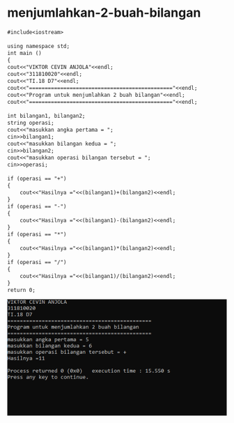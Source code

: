 # menjumlahkan-2-buah-bilangan

    #include<iostream>

    using namespace std;
    int main ()
    {
    cout<<"VIKTOR CEVIN ANJOLA"<<endl;
    cout<<"311810020"<<endl;
    cout<<"TI.18 D7"<<endl;
    cout<<"=============================================="<<endl;
    cout<<"Program untuk menjumlahkan 2 buah bilangan"<<endl;
    cout<<"=============================================="<<endl;

    int bilangan1, bilangan2;
    string operasi;
    cout<<"masukkan angka pertama = ";
    cin>>bilangan1;
    cout<<"masukkan bilangan kedua = ";
    cin>>bilangan2;
    cout<<"masukkan operasi bilangan tersebut = ";
    cin>>operasi;

    if (operasi == "+")
    {
        cout<<"Hasilnya ="<<(bilangan1)+(bilangan2)<<endl;
    }
    if (operasi == "-")
    {
        cout<<"Hasilnya ="<<(bilangan1)-(bilangan2)<<endl;
    }
    if (operasi == "*")
    {
        cout<<"Hasilnya ="<<(bilangan1)*(bilangan2)<<endl;
    }
    if (operasi == "/")
    {
        cout<<"Hasilnya ="<<(bilangan1)/(bilangan2)<<endl;
    }
    return 0;
    
 ![img](https://raw.githubusercontent.com/VIKTORKEVIN/menjumlahkan-2-buah-bilangan/master/menjumlahkan%202%20buah%20bilangan.png)
